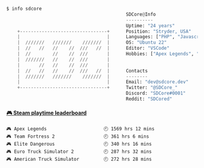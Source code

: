 ```python
$ info sdcore
                                            SDCore@Info
                                            ----------
                                            Uptime: "24 years"
    +--------------------------------+      Position: "Stryder, USA"
    |                                |      Languages: ["PHP", "Javascript", "Typescript", "HTML", "CSS"]
    |  ///////   ///////    ///////  |      OS: "Ubuntu 22"
    |  //   //   //    //  ///   //  |      Editor: "VSCode"
    |  //        //    //  ///       |      Hobbies: ["Apex Legends", "Video Game Lore", "Radio"]
    |  ///////   //    //  ///       |
    |       //   //    //  ///       |
    |  //   //   //    //  ///   //  |      Contacts
    |  ///////   ///////    ///////  |      --------
    |                                |      Email: "dev@sdcore.dev"
    +--------------------------------+      Twitter: "@SDCore_"
                                            Discord: "SDCore#0001"
                                            Reddit: "SDCored"

``` 

<!-- steam-box start -->
#### <a href="https://gist.github.com/1c0ec2b46821ed572b57a570bc1ea74f" target="_blank">🎮 Steam playtime leaderboard</a>
```text
🎮 Apex Legends                     🕘 1569 hrs 12 mins
🎮 Team Fortress 2                  🕘 361 hrs 6 mins
🎮 Elite Dangerous                  🕘 340 hrs 16 mins
🎮 Euro Truck Simulator 2           🕘 287 hrs 32 mins
🎮 American Truck Simulator         🕘 272 hrs 28 mins
```
<!-- Powered by https://github.com/YouEclipse/steam-box . -->
<!-- steam-box end -->
